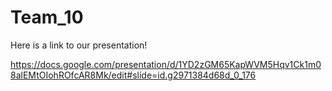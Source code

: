 # Team_10

Here is a link to our presentation! 

https://docs.google.com/presentation/d/1YD2zGM65KapWVM5Hqv1Ck1m08alEMtOIohROfcAR8Mk/edit#slide=id.g2971384d68d_0_176
